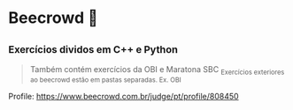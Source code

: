 # Beecrowd 🐝
## <sub>Exercícios dividos em C++ e Python</sub>
> Também contém exercícios da OBI e Maratona SBC
> <sub>Exercícios exteriores ao beecrowd estão em pastas separadas. Ex. OBI</sub>  

Profile:
https://www.beecrowd.com.br/judge/pt/profile/808450 
